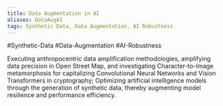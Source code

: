 ```yaml
---
title: Data Augmentation in AI
aliases: DataAugAI
tags: Synthetic Data, Data Augmentation, AI Robustness
---
```


#Synthetic-Data #Data-Augmentation #AI-Robustness

Executing anthropocentric data amplification methodologies, amplifying data precision in Open Street Map, and investigating Character-to-Image metamorphosis for capitalizing Convolutional Neural Networks and Vision Transformers in cryptography; Optimizing artificial intelligence models through the generation of synthetic data, thereby augmenting model resilience and performance efficiency.